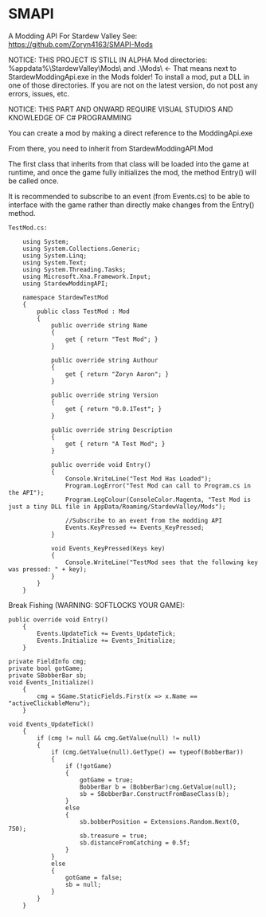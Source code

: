 # SMAPI
A Modding API For Stardew Valley
See: https://github.com/Zoryn4163/SMAPI-Mods

NOTICE: THIS PROJECT IS STILL IN ALPHA
Mod directories: %appdata%\StardewValley\Mods\ and .\Mods\ <- That means next to StardewModdingApi.exe in the Mods folder!
To install a mod, put a DLL in one of those directories. If you are not on the latest version, do not post any errors, issues, etc.



NOTICE: THIS PART AND ONWARD REQUIRE VISUAL STUDIOS AND KNOWLEDGE OF C# PROGRAMMING

You can create a mod by making a direct reference to the ModdingApi.exe

From there, you need to inherit from StardewModdingAPI.Mod

The first class that inherits from that class will be loaded into the game at runtime, and once the game fully initializes the mod, the method Entry() will be called once.

It is recommended to subscribe to an event (from Events.cs) to be able to interface with the game rather than directly make changes from the Entry() method.


    TestMod.cs:
    
        using System;
        using System.Collections.Generic;
        using System.Linq;
        using System.Text;
        using System.Threading.Tasks;
        using Microsoft.Xna.Framework.Input;
        using StardewModdingAPI;

        namespace StardewTestMod
        {
            public class TestMod : Mod
            {
                public override string Name
                {
                    get { return "Test Mod"; }
                }

                public override string Authour
                {
                    get { return "Zoryn Aaron"; }
                }

                public override string Version
                {
                    get { return "0.0.1Test"; }
                }

                public override string Description
                {
                    get { return "A Test Mod"; }
                }

                public override void Entry()
                {
                    Console.WriteLine("Test Mod Has Loaded");
                    Program.LogError("Test Mod can call to Program.cs in the API");
                    Program.LogColour(ConsoleColor.Magenta, "Test Mod is just a tiny DLL file in AppData/Roaming/StardewValley/Mods");
                    
                    //Subscribe to an event from the modding API
                    Events.KeyPressed += Events_KeyPressed;
                }

                void Events_KeyPressed(Keys key)
                {
                    Console.WriteLine("TestMod sees that the following key was pressed: " + key);
                }
            }
        }
        
        
Break Fishing (WARNING: SOFTLOCKS YOUR GAME):

    public override void Entry()
        {
            Events.UpdateTick += Events_UpdateTick;
            Events.Initialize += Events_Initialize;
        }
    
    private FieldInfo cmg;
    private bool gotGame;
    private SBobberBar sb;
    void Events_Initialize()
        {
            cmg = SGame.StaticFields.First(x => x.Name == "activeClickableMenu");
        }
    
    void Events_UpdateTick()
        {
            if (cmg != null && cmg.GetValue(null) != null)
            {
                if (cmg.GetValue(null).GetType() == typeof(BobberBar))
                {
                    if (!gotGame)
                    {
                        gotGame = true;
                        BobberBar b = (BobberBar)cmg.GetValue(null);
                        sb = SBobberBar.ConstructFromBaseClass(b);
                    }
                    else
                    {
                        sb.bobberPosition = Extensions.Random.Next(0, 750);
                        sb.treasure = true;
                        sb.distanceFromCatching = 0.5f;
                    }
                }
                else
                {
                    gotGame = false;
                    sb = null;
                }
            }
        }